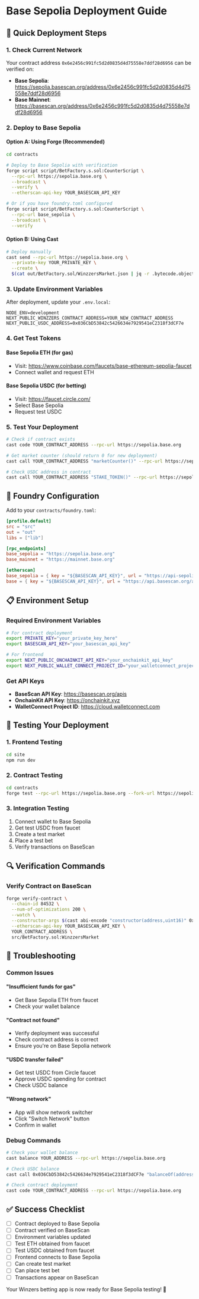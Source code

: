 # Base Sepolia Deployment Guide

## 🚀 **Quick Deployment Steps**

### 1. **Check Current Network**
Your contract address `0x6e2456c991fc5d2d0835d4d75558e7ddf28d6956` can be verified on:
- **Base Sepolia**: https://sepolia.basescan.org/address/0x6e2456c991fc5d2d0835d4d75558e7ddf28d6956
- **Base Mainnet**: https://basescan.org/address/0x6e2456c991fc5d2d0835d4d75558e7ddf28d6956

### 2. **Deploy to Base Sepolia**

#### **Option A: Using Forge (Recommended)**
```bash
cd contracts

# Deploy to Base Sepolia with verification
forge script script/BetFactory.s.sol:CounterScript \
  --rpc-url https://sepolia.base.org \
  --broadcast \
  --verify \
  --etherscan-api-key YOUR_BASESCAN_API_KEY

# Or if you have foundry.toml configured
forge script script/BetFactory.s.sol:CounterScript \
  --rpc-url base_sepolia \
  --broadcast \
  --verify
```

#### **Option B: Using Cast**
```bash
# Deploy manually
cast send --rpc-url https://sepolia.base.org \
  --private-key YOUR_PRIVATE_KEY \
  --create \
  $(cat out/BetFactory.sol/WinzzersMarket.json | jq -r .bytecode.object)$(cast abi-encode "constructor(address,uint16)" 0x036CbD53842c5426634e7929541eC2318f3dCF7e 200)
```

### 3. **Update Environment Variables**
After deployment, update your `.env.local`:
```env
NODE_ENV=development
NEXT_PUBLIC_WINZZERS_CONTRACT_ADDRESS=YOUR_NEW_CONTRACT_ADDRESS
NEXT_PUBLIC_USDC_ADDRESS=0x036CbD53842c5426634e7929541eC2318f3dCF7e
```

### 4. **Get Test Tokens**

#### **Base Sepolia ETH (for gas)**
- Visit: https://www.coinbase.com/faucets/base-ethereum-sepolia-faucet
- Connect wallet and request ETH

#### **Base Sepolia USDC (for betting)**
- Visit: https://faucet.circle.com/
- Select Base Sepolia
- Request test USDC

### 5. **Test Your Deployment**
```bash
# Check if contract exists
cast code YOUR_CONTRACT_ADDRESS --rpc-url https://sepolia.base.org

# Get market counter (should return 0 for new deployment)
cast call YOUR_CONTRACT_ADDRESS "marketCounter()" --rpc-url https://sepolia.base.org

# Check USDC address in contract
cast call YOUR_CONTRACT_ADDRESS "STAKE_TOKEN()" --rpc-url https://sepolia.base.org
```

## 🔧 **Foundry Configuration**

Add to your `contracts/foundry.toml`:
```toml
[profile.default]
src = "src"
out = "out"
libs = ["lib"]

[rpc_endpoints]
base_sepolia = "https://sepolia.base.org"
base_mainnet = "https://mainnet.base.org"

[etherscan]
base_sepolia = { key = "${BASESCAN_API_KEY}", url = "https://api-sepolia.basescan.org/api" }
base = { key = "${BASESCAN_API_KEY}", url = "https://api.basescan.org/api" }
```

## 📋 **Environment Setup**

### **Required Environment Variables**
```bash
# For contract deployment
export PRIVATE_KEY="your_private_key_here"
export BASESCAN_API_KEY="your_basescan_api_key"

# For frontend
export NEXT_PUBLIC_ONCHAINKIT_API_KEY="your_onchainkit_api_key"
export NEXT_PUBLIC_WALLET_CONNECT_PROJECT_ID="your_walletconnect_project_id"
```

### **Get API Keys**
- **BaseScan API Key**: https://basescan.org/apis
- **OnchainKit API Key**: https://onchainkit.xyz
- **WalletConnect Project ID**: https://cloud.walletconnect.com

## 🧪 **Testing Your Deployment**

### 1. **Frontend Testing**
```bash
cd site
npm run dev
```

### 2. **Contract Testing**
```bash
cd contracts
forge test --rpc-url https://sepolia.base.org --fork-url https://sepolia.base.org
```

### 3. **Integration Testing**
1. Connect wallet to Base Sepolia
2. Get test USDC from faucet
3. Create a test market
4. Place a test bet
5. Verify transactions on BaseScan

## 🔍 **Verification Commands**

### **Verify Contract on BaseScan**
```bash
forge verify-contract \
  --chain-id 84532 \
  --num-of-optimizations 200 \
  --watch \
  --constructor-args $(cast abi-encode "constructor(address,uint16)" 0x036CbD53842c5426634e7929541eC2318f3dCF7e 200) \
  --etherscan-api-key YOUR_BASESCAN_API_KEY \
  YOUR_CONTRACT_ADDRESS \
  src/BetFactory.sol:WinzzersMarket
```

## 🚨 **Troubleshooting**

### **Common Issues**

#### **"Insufficient funds for gas"**
- Get Base Sepolia ETH from faucet
- Check your wallet balance

#### **"Contract not found"**
- Verify deployment was successful
- Check contract address is correct
- Ensure you're on Base Sepolia network

#### **"USDC transfer failed"**
- Get test USDC from Circle faucet
- Approve USDC spending for contract
- Check USDC balance

#### **"Wrong network"**
- App will show network switcher
- Click "Switch Network" button
- Confirm in wallet

### **Debug Commands**
```bash
# Check your wallet balance
cast balance YOUR_ADDRESS --rpc-url https://sepolia.base.org

# Check USDC balance
cast call 0x036CbD53842c5426634e7929541eC2318f3dCF7e "balanceOf(address)" YOUR_ADDRESS --rpc-url https://sepolia.base.org

# Check contract deployment
cast code YOUR_CONTRACT_ADDRESS --rpc-url https://sepolia.base.org
```

## ✅ **Success Checklist**

- [ ] Contract deployed to Base Sepolia
- [ ] Contract verified on BaseScan
- [ ] Environment variables updated
- [ ] Test ETH obtained from faucet
- [ ] Test USDC obtained from faucet
- [ ] Frontend connects to Base Sepolia
- [ ] Can create test market
- [ ] Can place test bet
- [ ] Transactions appear on BaseScan

Your Winzers betting app is now ready for Base Sepolia testing! 🎉